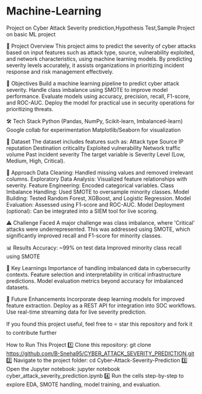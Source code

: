 # Machine-Learning
Project on Cyber Attack Severity prediction,Hypothesis Test,Sample Project on basic ML project 

🚀 Project Overview
This project aims to predict the severity of cyber attacks based on input features such as attack type, source, vulnerability exploited, and network characteristics, using machine learning models. By predicting severity levels accurately, it assists organizations in prioritizing incident response and risk management effectively.

🎯 Objectives
Build a machine learning pipeline to predict cyber attack severity.
Handle class imbalance using SMOTE to improve model performance.
Evaluate models using accuracy, precision, recall, F1-score, and ROC-AUC.
Deploy the model for practical use in security operations for prioritizing threats.

🛠️ Tech Stack
Python (Pandas, NumPy, Scikit-learn, Imbalanced-learn)
Google collab for experimentation
Matplotlib/Seaborn for visualization

📂 Dataset
The dataset includes features such as:
Attack type
Source IP reputation
Destination criticality
Exploited vulnerability
Network traffic volume
Past incident severity
The target variable is Severity Level (Low, Medium, High, Critical).

🧩 Approach
Data Cleaning: Handled missing values and removed irrelevant columns.
Exploratory Data Analysis: Visualized feature relationships with severity.
Feature Engineering: Encoded categorical variables.
Class Imbalance Handling: Used SMOTE to oversample minority classes.
Model Building: Tested Random Forest, XGBoost, and Logistic Regression.
Model Evaluation: Assessed using F1-score and ROC-AUC.
Model Deployment (optional): Can be integrated into a SIEM tool for live scoring.

⚠️ Challenge Faced
A major challenge was class imbalance, where 'Critical' attacks were underrepresented. This was addressed using SMOTE, which significantly improved recall and F1-score for minority classes.

📊 Results
Accuracy: ~99% on test data
Improved minority class recall using SMOTE

🌟 Key Learnings
Importance of handling imbalanced data in cybersecurity contexts.
Feature selection and interpretability in critical infrastructure predictions.
Model evaluation metrics beyond accuracy for imbalanced datasets.

🚀 Future Enhancements
Incorporate deep learning models for improved feature extraction.
Deploy as a REST API for integration into SOC workflows.
Use real-time streaming data for live severity prediction.

If you found this project useful, feel free to ⭐ star this repository and fork it to contribute further


How to Run This Project
1️⃣ Clone this repository:
git clone https://github.com/B-Sneha95/CYBER_ATTACK_SEVERITY_PREDICTION.git
2️⃣ Navigate to the project folder:
cd Cyber-Attack-Severity-Prediction
3️⃣ Open the Jupyter notebook:
jupyter notebook cyber_attack_severity_prediction.ipynb
4️⃣ Run the cells step-by-step to explore EDA, SMOTE handling, model training, and evaluation.






